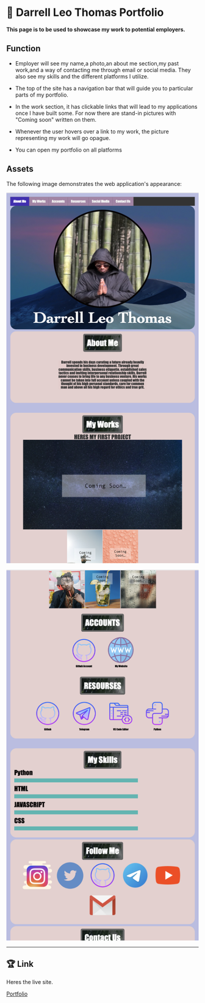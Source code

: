 # 📖 Darrell Leo Thomas Portfolio

**This page is to be used to showcase my work to potential employers.**

## Function

* Employer will see my name,a photo,an about me section,my past work,and a way of contacting me through email or social media. They also see my skills and the different platforms I utilize.

* The top of the site has a navigation bar that will guide you to particular parts of my portfolio.

* In the work section, it has clickable links that will lead to my applications once I have built some. For now there are stand-in pictures with "Coming soon" written on them.

* Whenever the user hovers over a link to my work, the picture representing my work will go opague.

* You can open my portfolio on all platforms

## Assets

The following image demonstrates the web application's appearance:

![My portfolio page](./Screen%20Shot%202022-07-17%20at%206.53.56%20PM.png)

![My portfolio page pt 2](./Screen%20Shot%202022-07-17%20at%206.54.15%20PM.png)


--- 


## 🏆 Link

Heres the live site.

 [Portfolio](https://leothoma88.github.io/LeoThomasPorfolio/) 